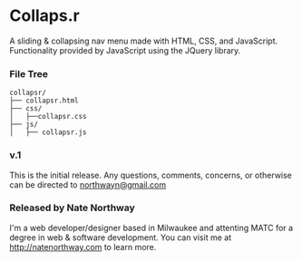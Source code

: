 # Collaps.r
A sliding &amp; collapsing nav menu made with HTML, CSS, and JavaScript.
Functionality provided by JavaScript using the JQuery library.   

### File Tree
```
collapsr/
├── collapsr.html
├── css/
│   ├──collapsr.css
├── js/
│   ├── collapsr.js
```
### v.1
This is the initial release. Any questions, comments, concerns, or otherwise can be directed to northwayn@gmail.com

### Released by Nate Northway
I'm a web developer/designer based in Milwaukee and attenting MATC for a degree in web & software development. You can visit me at http://natenorthway.com to learn more. 
